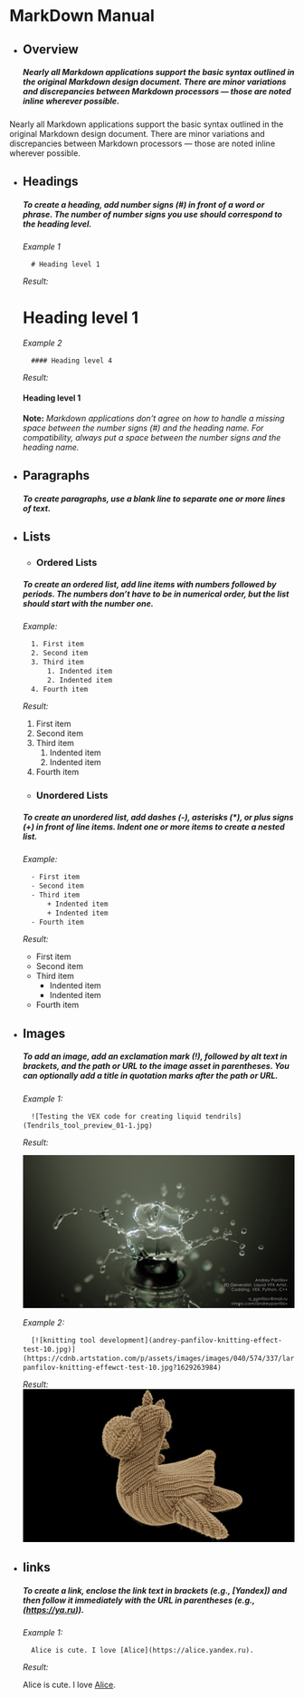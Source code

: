 # MarkDown Manual

- ## Overview
    
    ##### Nearly all Markdown applications support the basic syntax outlined in the original Markdown design document. There are minor variations and discrepancies between Markdown processors — those are noted inline wherever possible.

Nearly all Markdown applications support the basic syntax outlined in the original Markdown design document. There are minor variations and discrepancies between Markdown processors — those are noted inline wherever possible.

- ## Headings

    ##### To create a heading, add number signs (#) in front of a word or phrase. The number of number signs you use should correspond to the heading level. 

    *Example 1*
        
        # Heading level 1       
    
    *Result:* 
    # Heading level 1
    
    *Example 2*
    
        #### Heading level 4  

    *Result:*  
    #### Heading level 1

    **Note:** *Markdown applications don’t agree on how to handle a missing space between the number signs (#) and the heading name. For compatibility, always put a space between the number signs and the heading name.*

- ## Paragraphs

    ##### To create paragraphs, use a blank line to separate one or more lines of text.

- ## Lists
    - ### Ordered Lists

    ##### To create an ordered list, add line items with numbers followed by periods. The numbers don’t have to be in numerical order, but the list should start with the number one.

    *Example:*
        
        1. First item
        2. Second item
        3. Third item
            1. Indented item
            2. Indented item
        4. Fourth item      
    
    *Result:* 
    1. First item
    2. Second item
    3. Third item
        1. Indented item
        2. Indented item
    4. Fourth item 

     - ### Unordered Lists
    ##### To create an unordered list, add dashes (-), asterisks (*), or plus signs (+) in front of line items. Indent one or more items to create a nested list.

    *Example:*
        
        - First item
        - Second item
        - Third item
            + Indented item
            + Indented item
        - Fourth item      
    
    *Result:* 
    - First item
    - Second item
    - Third item
        + Indented item
        + Indented item
    - Fourth item 

- ## Images

    ##### To add an image, add an exclamation mark (!), followed by alt text in brackets, and the path or URL to the image asset in parentheses. You can optionally add a title in quotation marks after the path or URL.

    *Example 1:*
        
        ![Testing the VEX code for creating liquid tendrils](Tendrils_tool_preview_01-1.jpg)
    
    *Result:* 
    
    ![Testing the VEX code for creating liquid tendrils](Tendrils_tool_preview_01-1.jpg)

    *Example 2:*
        
        [![knitting tool development](andrey-panfilov-knitting-effect-test-10.jpg)](https://cdnb.artstation.com/p/assets/images/images/040/574/337/large/andrey-panfilov-knitting-effewct-test-10.jpg?1629263984)
    
    *Result:* 
   [![knitting tool development](andrey-panfilov-knitting-effect-test-10.jpg)](https://cdnb.artstation.com/p/assets/images/images/040/574/337/large/andrey-panfilov-knitting-effewct-test-10.jpg?1629263984)

- ## links

    ##### To create a link, enclose the link text in brackets (e.g., [Yandex]) and then follow it immediately with the URL in parentheses (e.g., (https://ya.ru)).

    
    *Example 1:*
        
        Alice is cute. I love [Alice](https://alice.yandex.ru). 

    *Result:* 
        
    Alice is cute. I love [Alice](https://alice.yandex.ru).  
